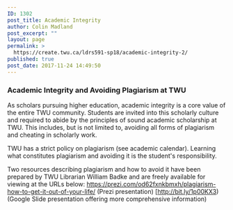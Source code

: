 ```yaml
---
ID: 1302
post_title: Academic Integrity
author: Colin Madland
post_excerpt: ""
layout: page
permalink: >
  https://create.twu.ca/ldrs591-sp18/academic-integrity-2/
published: true
post_date: 2017-11-24 14:49:50
---
```

<h3>Academic Integrity and Avoiding Plagiarism at TWU</h3>

As scholars pursuing higher education, academic integrity is a core value of the entire TWU community. Students are invited into this scholarly culture and required to abide by the principles of sound academic scholarship at TWU. This includes, but is not limited to, avoiding all forms of plagiarism and cheating in scholarly work.

TWU has a strict policy on plagiarism (see academic calendar). Learning what constitutes plagiarism and avoiding it is the student's responsibility.

Two resources describing plagiarism and how to avoid it have been prepared by TWU Librarian William Badke and are freely available for viewing at the URLs below:
<a href="https://prezi.com/od62fxnkbmxh/plagiarism-how-to-get-it-out-of-your-life/">https://prezi.com/od62fxnkbmxh/plagiarism-how-to-get-it-out-of-your-life/</a> (Prezi presentation)
[http://bit.ly/1p00KX3) (Google Slide presentation offering more comprehensive information)